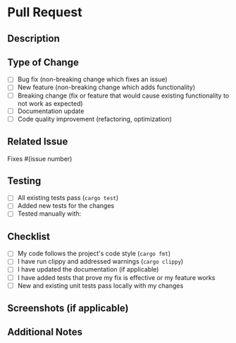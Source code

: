 # Pull Request

## Description
<!-- Provide a brief description of the changes in this PR -->

## Type of Change
<!-- Mark the relevant option with an "x" -->

- [ ] Bug fix (non-breaking change which fixes an issue)
- [ ] New feature (non-breaking change which adds functionality)
- [ ] Breaking change (fix or feature that would cause existing functionality to not work as expected)
- [ ] Documentation update
- [ ] Code quality improvement (refactoring, optimization)

## Related Issue
<!-- Link to the issue this PR addresses -->
Fixes #(issue number)

## Testing
<!-- Describe the tests you ran to verify your changes -->

- [ ] All existing tests pass (`cargo test`)
- [ ] Added new tests for the changes
- [ ] Tested manually with: <!-- describe manual testing -->

## Checklist
<!-- Mark completed items with an "x" -->

- [ ] My code follows the project's code style (`cargo fmt`)
- [ ] I have run clippy and addressed warnings (`cargo clippy`)
- [ ] I have updated the documentation (if applicable)
- [ ] I have added tests that prove my fix is effective or my feature works
- [ ] New and existing unit tests pass locally with my changes

## Screenshots (if applicable)
<!-- Add screenshots to help explain your changes -->

## Additional Notes
<!-- Any additional information that reviewers should know -->
